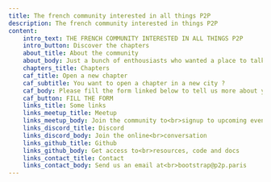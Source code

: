 ```yaml
---
title: The french community interested in all things P2P
description: The french community interested in things P2P
content:
    intro_text: THE FRENCH COMMUNITY INTERESTED IN ALL THINGS P2P
    intro_button: Discover the chapters
    about_title: About the community
    about_body: Just a bunch of enthousiasts who wanted a place to talk, exchange last news and share ideas around P2P & Cryptography technologies in France
    chapters_title: Chapters
    caf_title: Open a new chapter
    caf_subtitle: You want to open a chapter in a new city ?
    caf_body: Please fill the form linked below to tell us more about your idea
    caf_button: FILL THE FORM
    links_title: Some links
    links_meetup_title: Meetup
    links_meetup_body: Join the community to<br>signup to upcoming events
    links_discord_title: Discord
    links_discord_body: Join the online<br>conversation
    links_github_title: Github
    links_github_body: Get access to<br>resources, code and docs
    links_contact_title: Contact
    links_contact_body: Send us an email at<br>bootstrap@p2p.paris
---
```

